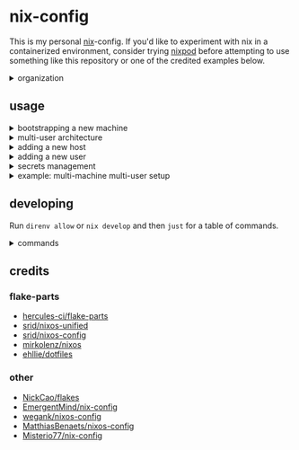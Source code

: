 # nix-config

This is my personal [nix](https://nix.dev/reference/nix-manual.html)-config. If
you'd like to experiment with nix in a containerized environment, consider
trying [nixpod](https://github.com/cameronraysmith/nixpod) before attempting to
use something like this repository or one of the credited examples below.

<details>
<summary>organization</summary>

The configuration is structured using
[hercules-ci/flake-parts](https://github.com/hercules-ci/flake-parts)
based on [srid/nixos-unified](https://github.com/srid/nixos-unified).

Directory tree:
- `configurations/`: System-specific configurations
- `modules/`: Reusable nix modules
- `overlays/`: Package modifications
- `packages/`: Custom package definitions
- `secrets/`: Protected configuration data

This enables supporting shared configuration:

- Universal home-manager configurations for multiple users
- MacOS configurations via nix-darwin
- NixOS configurations for both local and remote VMs

```zsh
❯ om show .

 Packages (nix build .#<name>)
╭──────────────────────┬───────────────────────────────────────────────────────────────────────────────────────────────────────────╮
│ name                 │ description                                                                                               │
├──────────────────────┼───────────────────────────────────────────────────────────────────────────────────────────────────────────┤
│ activate             │ Activate NixOS/nix-darwin/home-manager configurations                                                     │
│ starship-jj          │ starship plugin for jj                                                                                    │
│ markdown-tree-parser │ A powerful JavaScript library and CLI tool for parsing and manipulating markdown files as tree structures │
│ update               │ Update the primary flake inputs                                                                           │
│ holos                │ Holos CLI tool                                                                                            │
│ default              │ Activate NixOS/nix-darwin/home-manager configurations                                                     │
│ cc-statusline-rs     │ Claude Code statusline implementation in Rust                                                             │
│ quarto               │ Open-source scientific and technical publishing system built on Pandoc                                    │
│ teller               │ Cloud native secrets management for developers                                                            │
│ claude-code-bin      │ Agentic coding tool that lives in your terminal, understands your codebase, and helps you code faster     │
╰──────────────────────┴───────────────────────────────────────────────────────────────────────────────────────────────────────────╯

🐚 Devshells (nix develop .#<name>)
╭─────────┬────────────────────────────────╮
│ name    │ description                    │
├─────────┼────────────────────────────────┤
│ default │ Dev environment for nix-config │
╰─────────┴────────────────────────────────╯

🔍 Checks (nix flake check)
╭────────────┬─────────────╮
│ name       │ description │
├────────────┼─────────────┤
│ pre-commit │ N/A         │
╰────────────┴─────────────╯

🐧 NixOS Configurations (nixos-rebuild switch --flake .#<name>)
╭─────────────────┬─────────────╮
│ name            │ description │
├─────────────────┼─────────────┤
│ stibnite-nixos  │ N/A         │
│ blackphos-nixos │ N/A         │
│ orb-nixos       │ N/A         │
╰─────────────────┴─────────────╯

🍏 Darwin Configurations (darwin-rebuild switch --flake .#<name>)
╭────────────────┬─────────────╮
│ name           │ description │
├────────────────┼─────────────┤
│ blackphos      │ N/A         │
│ macbook-darwin │ N/A         │
│ stibnite       │ N/A         │
╰────────────────┴─────────────╯

🔧 NixOS Modules
╭─────────┬─────────────╮
│ name    │ description │
├─────────┼─────────────┤
│ common  │ N/A         │
│ default │ N/A         │
╰─────────┴─────────────╯

🎨 Overlays
╭─────────┬─────────────╮
│ name    │ description │
├─────────┼─────────────┤
│ default │ N/A         │
╰─────────┴─────────────╯
```

</details>

## usage

<details>
<summary>bootstrapping a new machine</summary>

Start on a clean macOS or NixOS system:

```bash
# bootstrap nix and essential tools
make bootstrap && exec $SHELL

# verify installation
make verify

# setup secrets (generate age keys for sops-nix)
make setup-user

# activate configuration
nix run . hostname       # admin user (darwin/nixos with integrated home-manager)
nix run . user@hostname  # non-admin user (standalone home-manager, no sudo required)
```

**What this does:**
- `make bootstrap`: Installs nix and direnv using Determinate Systems installer
- `make verify`: Checks nix installation, flakes support, and flake validity
- `make setup-user`: Generates age key at `~/.config/sops/age/keys.txt` for secrets
- Activation: Applies system and/or home-manager configuration

</details>

<details>
<summary>multi-user architecture</summary>

This config supports two user patterns:

**1. admin users** (darwin/nixos): Integrated home-manager configuration
- Define user in `config.nix` and `configurations/{darwin,nixos}/${hostname}.nix`
- Activate with `nix run . hostname` (requires sudo for system changes)
- Full system and home-manager configuration
- One admin per host

**2. non-admin users**: Standalone home-manager configuration
- Define user in `config.nix` and `configurations/home/${user}@${host}.nix`
- Activate with `nix run . user@hostname` (no sudo required)
- Home environment only, independent of system config
- Multiple users per host supported

**Directory structure:**
```
configurations/
├── darwin/          # darwin system configs (admin users)
│   ├── stibnite.nix
│   └── blackphos.nix
├── nixos/           # nixos system configs (admin users)
│   └── orb-nixos.nix
└── home/            # standalone home-manager (non-admin users)
    ├── runner@stibnite.nix
    └── raquel@blackphos.nix
```

</details>

<details>
<summary>adding a new host</summary>

**Step 1: Get host SSH key and convert to age**

On the new host:
```bash
# if host doesn't have ssh key, generate one
sudo ssh-keygen -t ed25519 -f /etc/ssh/ssh_host_ed25519_key -N ""

# convert to age public key
sudo cat /etc/ssh/ssh_host_ed25519_key.pub | ssh-to-age
# Output: age18rgyca7ptr6djqn5h7rhgu4yuv9258v5wflg7tefgvxr06nz7cgsw7qgmy
```

**Step 2: Add host key to `.sops.yaml`**

```yaml
keys:
  # existing keys...
  - &newhostname age18rgyca7ptr6djqn5h7rhgu4yuv9258v5wflg7tefgvxr06nz7cgsw7qgmy

creation_rules:
  - path_regex: hosts/newhostname/.*\.yaml$
    key_groups:
      - age:
        - *admin
        - *crs58  # or appropriate admin user
        - *newhostname
```

**Step 3: Create host configuration**

Darwin: `configurations/darwin/${hostname}.nix`
NixOS: `configurations/nixos/${hostname}.nix`

See [docs/new-user-host.md](docs/new-user-host.md) for complete examples.

**Step 4: Reencrypt secrets and activate**

```bash
# reencrypt secrets for new host
sops updatekeys secrets/shared.yaml

# activate configuration
nix run . hostname
```

</details>

<details>
<summary>adding a new user</summary>

**Step 1: User generates age key**

On the user's machine:
```bash
make bootstrap && exec $SHELL  # if nix not installed
make setup-user                 # generates ~/.config/sops/age/keys.txt

# display public key to send to admin
grep "public key:" ~/.config/sops/age/keys.txt
```

**Important:** Use `age-keygen` for user keys (not `ssh-to-age` from SSH keys).
SSH keys (in Bitwarden) are for authentication; age keys are for secrets encryption.

**Step 2: Admin adds user to config**

1. Add user to `config.nix`:
```nix
newuser = {
  username = "newuser";
  fullname = "New User";
  email = "newuser@example.com";
  sshKey = "ssh-ed25519 AAAAC3Nza...";
  isAdmin = false;
};
```

2. Create `configurations/home/newuser@${host}.nix`

3. Update `.sops.yaml` with user's age public key

4. Reencrypt secrets:
```bash
sops updatekeys secrets/shared.yaml
# repeat for any secrets the user needs access to
```

**Step 3: User activates**

```bash
nix run . newuser@hostname  # no sudo required
```

</details>

<details>
<summary>secrets management</summary>

All secrets use sops-nix with age encryption.

**Key generation:**
- **Users**: `age-keygen -o ~/.config/sops/age/keys.txt` (via `make setup-user`)
- **Hosts**: `ssh-to-age < /etc/ssh/ssh_host_ed25519_key.pub`

**Daily operations:**
```bash
# verify secrets access
make check-secrets

# create content-addressed encrypted file
just hash-encrypt /path/to/file.txt

# edit existing secret
just edit-secret secrets/encrypted-file.yaml

# validate all secrets decrypt correctly
just validate-secrets

# reencrypt secrets after adding new keys to .sops.yaml
sops updatekeys secrets/shared.yaml
```

**See also:**
- [docs/sops-quick-reference.md](docs/sops-quick-reference.md) - Commands and troubleshooting
- [docs/sops-team-onboarding.md](docs/sops-team-onboarding.md) - Team collaboration workflow
- [docs/new-user-host.md](docs/new-user-host.md) - Comprehensive onboarding guide

</details>

<details>
<summary>example: multi-machine multi-user setup</summary>

**machine 1: stibnite (darwin, admin: crs58)**

```bash
cd /path/to/nix-config
make bootstrap && exec $SHELL
make setup-user  # generate age key
# send public age key to repo admin

# admin creates:
# - config.nix entry for crs58
# - configurations/darwin/stibnite.nix
# - updates .sops.yaml with crs58's age key and host key

nix run . stibnite  # activate darwin + home-manager
```

**add non-admin user (runner) on stibnite**

```bash
# runner generates their key
make bootstrap && exec $SHELL
make setup-user
# send public age key to admin

# admin creates:
# - config.nix entry for runner
# - configurations/home/runner@stibnite.nix
# - updates .sops.yaml with runner's age key
# - runs: sops updatekeys secrets/*

# runner activates (no sudo)
nix run . runner@stibnite
```

**machine 2: blackphos (darwin, admin: cameron)**

```bash
# similar bootstrap process
# admin creates configurations/darwin/blackphos.nix
nix run . blackphos

# add runner on blackphos (same user, different machine config)
# create configurations/home/runner@blackphos.nix
nix run . runner@blackphos

# add raquel (unique to blackphos)
# create configurations/home/raquel@blackphos.nix
nix run . raquel@blackphos
```

This demonstrates:
- Multiple admin users across machines (crs58, cameron)
- Same user on multiple machines (runner@stibnite, runner@blackphos)
- Machine-specific users (raquel@blackphos)
- Shared configuration via `modules/home/default.nix`
- Per-user, per-machine customization

</details>

## developing

Run `direnv allow` or `nix develop` and then `just` for a table of commands.

<details>
<summary>commands</summary>

```zsh
❯ just

Run 'just -n <command>' to print what would be executed...

Available recipes:
    default                                        # Run 'just <command>' to execute a command.
    help                                           # Display help

    [nix]
    activate target=""                             # Activate the appropriate configuration for current user and host
    io                                             # Print nix flake inputs and outputs
    lint                                           # Lint nix files
    dev                                            # Manually enter dev shell
    clean                                          # Remove build output link (no garbage collection)
    build profile                                  # Build nix flake
    check                                          # Check nix flake
    switch                                         # Run nix flake to execute `nix run .#activate` for the current host.
    switch-home                                    # Run nix flake to execute `nix run .#activate-home` for the current user.
    switch-wrapper                                 # Run nix flake with explicit use of the sudo in `/run/wrappers`
    bootstrap-shell                                # Shell with bootstrap dependencies
    update                                         # Update nix flake
    update-primary-inputs                          # Update primary nix flake inputs (see flake.nix)
    update-package package="claude-code-bin"       # Update a package using its updateScript

    [nix-home-manager]
    home-manager-bootstrap-build profile="aarch64-linux" # Bootstrap build home-manager with flake
    home-manager-bootstrap-switch profile="aarch64-linux" # Bootstrap switch home-manager with flake
    home-manager-build profile="aarch64-linux"     # Build home-manager with flake
    home-manager-switch profile="aarch64-linux"    # Switch home-manager with flake

    [nix-darwin]
    darwin-bootstrap profile="aarch64"             # Bootstrap nix-darwin with flake
    darwin-build profile="aarch64"                 # Build darwin from flake
    darwin-switch profile="aarch64"                # Switch darwin from flake
    darwin-test profile="aarch64"                  # Test darwin from flake

    [nixos]
    nixos-bootstrap destination username publickey # Bootstrap nixos
    nixos-vm-sync user destination                 # Copy flake to VM
    nixos-build profile="aarch64"                  # Build nixos from flake
    nixos-test profile="aarch64"                   # Test nixos from flake
    nixos-switch profile="aarch64"                 # Switch nixos from flake

    [secrets]
    show                                           # Show existing secrets using sops
    create-secret name                             # Create a secret with the given name
    populate-single-secret name path               # Populate a single secret with the contents of a dotenv-formatted file
    populate-separate-secrets path                 # Populate each line of a dotenv-formatted file as a separate secret
    create-and-populate-single-secret name path    # Complete process: Create a secret and populate it with the entire contents of a dotenv file
    create-and-populate-separate-secrets path      # Complete process: Create and populate separate secrets for each line in the dotenv file
    get-secret name                                # Retrieve the contents of a given secret
    seed-dotenv                                    # Create empty dotenv from template
    export                                         # Export unique secrets to dotenv format using sops
    check-secrets                                  # Check secrets are available in sops environment.
    get-kubeconfig                                 # Save KUBECONFIG to file (using sops - requires KUBECONFIG secret to be added)
    hash-encrypt source_file user="crs58"          # Hash-encrypt a file: copy to secrets directory with content-based name and encrypt with sops
    verify-hash original_file secret_file          # Verify hash integrity: decrypt secret file and compare hash with original file
    edit-secret file                               # Edit a sops encrypted file
    new-secret file                                # Create a new sops encrypted file
    get-shared-secret key                          # Show specific secret value from shared secrets
    run-with-secrets +command                      # Run command with all shared secrets as environment variables
    validate-secrets                               # Validate all sops encrypted files can be decrypted

    [CI/CD]
    test-ci-blocking workflow="ci.yaml"            # Trigger CI workflow and wait for result (blocking)
    ci-status workflow="ci.yaml"                   # View latest CI run status and details
    ci-logs workflow="ci.yaml"                     # View latest CI run logs
    ci-logs-failed workflow="ci.yaml"              # View only failed logs from latest CI run
    ci-show-outputs system=""                      # List categorized flake outputs using nix eval
    ci-build-local category="" system=""           # Build all flake outputs locally with nom (inefficient manual version of om ci for debugging builds)
    ci-validate workflow="ci.yaml" run_id=""       # Validate latest CI run comprehensively
    ci-debug-job workflow="ci.yaml" job_name="nix (aarch64-darwin)" # Debug specific failed job from latest CI run
    ghsecrets repo="cameronraysmith/nix-config"    # Update github secrets for repo from environment variables
    list-workflows                                 # List available workflows and associated jobs.
    test-flake-workflow                            # Execute ci.yaml workflow locally via act.
    ratchet-pin                                    # Pin all workflow versions to hash values (requires Docker)
    ratchet-unpin                                  # Unpin hashed workflow versions to semantic values (requires Docker)
    ratchet-update                                 # Update GitHub Actions workflows to the latest version (requires Docker)
    test-cachix                                    # Test cachix push/pull with a simple derivation

...by running 'just <command>'.
This message is printed by 'just help' and just 'just'.
```

</details>

## credits

### flake-parts

- [hercules-ci/flake-parts](https://github.com/hercules-ci/flake-parts)
- [srid/nixos-unified](https://github.com/srid/nixos-unified)
- [srid/nixos-config](https://github.com/srid/nixos-config)
- [mirkolenz/nixos](https://github.com/mirkolenz/nixos)
- [ehllie/dotfiles](https://github.com/ehllie/dotfiles)

### other

- [NickCao/flakes](https://github.com/NickCao/flakes)
- [EmergentMind/nix-config](https://github.com/EmergentMind/nix-config)
- [wegank/nixos-config](https://github.com/wegank/nixos-config)
- [MatthiasBenaets/nixos-config](https://github.com/MatthiasBenaets/nixos-config)
- [Misterio77/nix-config](https://github.com/Misterio77/nix-config)
